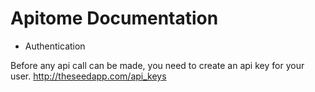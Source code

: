 Apitome Documentation
=====================

* Authentication

Before any api call can be made, you need to create an api key for your user.
http://theseedapp.com/api_keys

